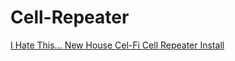 # Cell-Repeater
[I Hate This... New House Cel-Fi Cell Repeater Install](https://youtu.be/-myJTBiH5LI)
